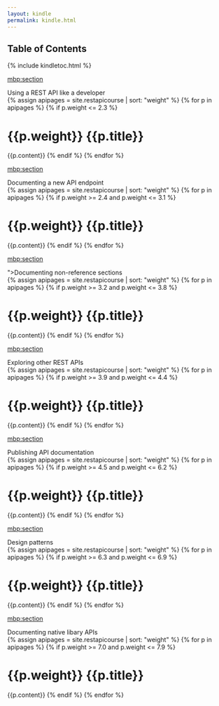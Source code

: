 ```yaml
---
layout: kindle
permalink: kindle.html
---
```


<h2>Table of Contents</h2>
{% include kindletoc.html %}

<mbp:section>
<div class="section">Using a REST API like a developer</div>
{% assign apipages = site.restapicourse | sort: "weight" %}
{% for p in apipages %}
{% if p.weight <= 2.3 %}
<h1 class="chapter" id="{{p.permalink | remove: "/"}}">{{p.weight}} {{p.title}}</h1>
{{p.content}}
<mbp:pagebreak />
{% endif %}
{% endfor %}
</mbp:section>


<mbp:section>
<div class="section">Documenting a new API endpoint</div>
{% assign apipages = site.restapicourse | sort: "weight" %}
{% for p in apipages %}
{% if p.weight >= 2.4 and p.weight <= 3.1 %}
<h1 class="chapter" id="{{p.permalink | remove: "/"}}">{{p.weight}}  {{p.title}}</h1>
{{p.content}}
<mbp:pagebreak />
{% endif %}
{% endfor %}
</mbp:section>

<mbp:section>
<div class="section">">Documenting non-reference sections</div>
{% assign apipages = site.restapicourse | sort: "weight" %}
{% for p in apipages %}
{% if p.weight >= 3.2 and p.weight <= 3.8 %}
<h1 class="chapter" id="{{p.permalink | remove: "/"}}">{{p.weight}}  {{p.title}}</h1>
{{p.content}}
<mbp:pagebreak />
{% endif %}
{% endfor %}
</mbp:section>

<mbp:section>
<div class="section">Exploring other REST APIs</div>
{% assign apipages = site.restapicourse | sort: "weight" %}
{% for p in apipages %}
{% if p.weight >= 3.9 and p.weight <= 4.4 %}
<h1 class="chapter" id="{{p.permalink | remove: "/"}}">{{p.weight}}  {{p.title}}</h1>
{{p.content}}
<mbp:pagebreak />
{% endif %}
{% endfor %}
</mbp:section>

<mbp:section>
<div class="section">Publishing API documentation</div>
{% assign apipages = site.restapicourse | sort: "weight" %}
{% for p in apipages %}
{% if p.weight >= 4.5 and p.weight <= 6.2 %}
<h1 class="chapter" id="{{p.permalink | remove: "/"}}">{{p.weight}}  {{p.title}}</h1>
{{p.content}}
<mbp:pagebreak />
{% endif %}
{% endfor %}
</mbp:section>

<mbp:section>
<div class="section">Design patterns</div>
{% assign apipages = site.restapicourse | sort: "weight" %}
{% for p in apipages %}
{% if p.weight >= 6.3 and p.weight <= 6.9 %}
<h1 class="chapter" id="{{p.permalink | remove: "/"}}">{{p.weight}}  {{p.title}}</h1>
{{p.content}}
<mbp:pagebreak />
{% endif %}
{% endfor %}
</mbp:section>

<mbp:section>
<div class="section">Documenting native libary APIs</div>
{% assign apipages = site.restapicourse | sort: "weight" %}
{% for p in apipages %}
{% if p.weight >= 7.0 and p.weight <= 7.9 %}
<h1 class="chapter" id="{{p.permalink | remove: "/"}}">{{p.weight}}  {{p.title}}</h1>
{{p.content}}
<mbp:pagebreak />
{% endif %}
{% endfor %}
</mbp:section>
